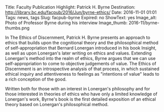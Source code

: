 Title: Faculty Publication Highlight: Patrick H. Byrne 
Destination: http://library.bc.edu/facpub/2016/Jun/byrne-ethics/
Date: 2016-11-01 01:01 
Tags: news, tags 
Slug: facpub-byrne 
Expired: no
ShowText: yes
Image_alt: Photo of Professor Byrne during his interview
Image_thumb: 2016-11/byrne-thumbs.png

In The Ethics of Discernment, Patrick H. Byrne presents an approach to ethics that builds upon the cognitional theory and the philosophical method of self-appropriation that Bernard Lonergan introduced in his book Insight, as well as upon Lonergan's later writing on ethics and values. Extending Lonergan's method into the realm of ethics, Byrne argues that we can use self-appropriation to come to objective judgements of value. The Ethics of Discernment is an introspective analysis of that process, in which sustained ethical inquiry and attentiveness to feelings as "intentions of value" leads to a rich conception of the good.

Written both for those with an interest in Lonergan's philosophy and for those interested in theories of ethics who have only a limited knowledge of Lonergan's work, Byrne's book is the first detailed exposition of an ethical theory based on Lonergan's philosophical method.